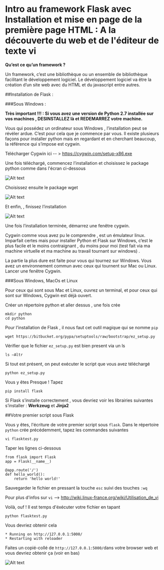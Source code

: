 # Intro au framework Flask avec Installation et mise en page de la première page HTML : A la découverte du web et de l'éditeur de texte vi 

**Qu’est ce qu’un framework ?**

Un framework, c’est  une bibliothèque ou un ensemble de bibliothèque facilitant le développement logiciel. Le développement logiciel va être la création d’un site web avec du HTML et du javascript entre autres.

##Installation de Flask :

###Sous Windows :

**Très important !!! : Si vous avez une version de Python 2.7 installée sur vos machines , DESINSTALLEZ là et REDEMARREZ votre machine.**

Vous qui possédez un ordinateur sous Windows , l’installation peut se révéler ardue. C’est pour cela que je commence par vous.
Il existe plusieurs façons pour installer python mais en regardant et en cherchant beaucoup, la référence qui s’impose est cygwin.

Télécharger Cygwin  ici -- > https://cygwin.com/setup-x86.exe

Une fois téléchargé, commencez l’installation et choisissez le package python comme dans l'écran ci-dessous

![Alt text](https://raw.githubusercontent.com/kwokandy/captures/master/python.png "Python")

 Choisissez ensuite le package wget

![Alt text](https://raw.githubusercontent.com/kwokandy/captures/master/wget.png "wget")

Et enfin,  , finissez l’installation

![Alt text](https://raw.githubusercontent.com/kwokandy/captures/master/install.png "install")

 
Une fois l’installation terminée, démarrez une fenêtre cygwin. 

Cygwin comme vous avez pu le comprendre , est un émulateur linux. Imparfait certes mais pour installer Python et Flask sur Windows, c’est le plus facile et le moins contraignant , du moins pour moi (test fait via ma machine virtuelle et ma machine au travail tournant sur windows) .

La partie la plus dure est faite pour vous qui tournez sur Windows. Vous avez un environnement commun avec ceux qui tournent sur Mac ou Linux. Lancer une fenêtre Cygwin.

###Sous Windows, MacOs et Linux

Pour ceux qui sont sous Mac et Linux, ouvrez un terminal, et pour ceux qui sont sur Windows, Cygwin est déjà ouvert.

Créer un répertoire python et aller dessus , une fois crée

    mkdir python
    cd python
    
Pour l’installation de Flask , il nous faut cet outil magique qui se nomme `pip`

    wget https://bitbucket.org/pypa/setuptools/raw/bootstrap/ez_setup.py
	
Vérifier que le fichier `ez_setup.py` est bien present via un ls 

    ls –Altr
    
Si tout est présent, on peut exécuter le script que vous avez téléchargé

    python ez_setup.py

Vous y êtes Presque ! Tapez 

    pip install flask
   
Si Flask s’installe correctement , vous devriez voir les librairies suivantes s’installer : **Werkzeug** et **Jinja2**

##Votre premier script sous Flask

Vous y êtes, l'écriture de votre premier script sous `flask`. Dans le répertoire `python` crée précédemment, tapez les commandes suivantes 

    vi flasktest.py
    
Taper les lignes ci-dessous 

    from flask import Flask
    app = Flask(__name__)

    @app.route('/')
    def hello_world():
        return 'hello world!'

Sauvegarder le fichier en pressant la touche `esc` suivi des touches `:wq`

Pour plus d'infos sur `vi` --> http://wiki.linux-france.org/wiki/Utilisation_de_vi

Voilà, ouf ! Il est temps d'éxécuter votre fichier en tapant 

    python flasktest.py
    
Vous devriez obtenir cela 

    * Running on http://127.0.0.1:5000/
    * Restarting with reloader

Faites un copié-collé de `http://127.0.0.1:5000/`dans votre browser web et vous devriez obtenir ça (voir en bas)

![Alt text](https://raw.githubusercontent.com/kwokandy/captures/master/helloworld.png "hello")


